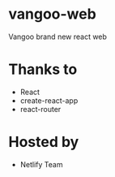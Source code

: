 # vangoo-web
Vangoo brand new react web

# Thanks to
  - React
  - create-react-app
  - react-router
  
# Hosted by
  - Netlify Team
